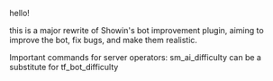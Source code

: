 hello!

this is a major rewrite of Showin's bot improvement plugin, aiming to improve the bot, fix bugs, and make them realistic.

Important commands for server operators:
sm_ai_difficulty can be a substitute for tf_bot_difficulty 
